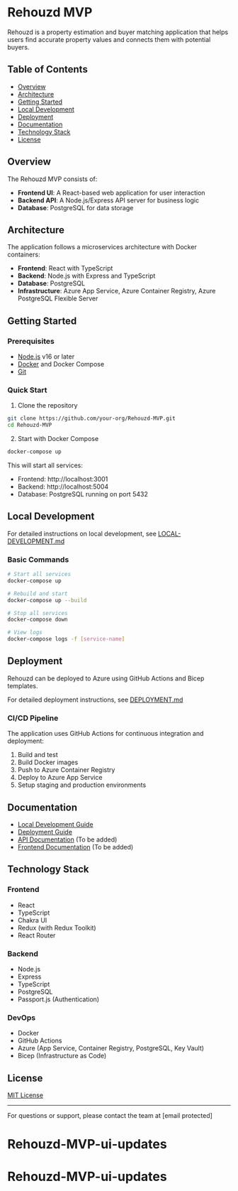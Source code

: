 # Rehouzd MVP

Rehouzd is a property estimation and buyer matching application that helps users find accurate property values and connects them with potential buyers.

## Table of Contents

- [Overview](#overview)
- [Architecture](#architecture)
- [Getting Started](#getting-started)
- [Local Development](#local-development)
- [Deployment](#deployment)
- [Documentation](#documentation)
- [Technology Stack](#technology-stack)
- [License](#license)

## Overview

The Rehouzd MVP consists of:

- **Frontend UI**: A React-based web application for user interaction
- **Backend API**: A Node.js/Express API server for business logic
- **Database**: PostgreSQL for data storage

## Architecture

The application follows a microservices architecture with Docker containers:

- **Frontend**: React with TypeScript
- **Backend**: Node.js with Express and TypeScript
- **Database**: PostgreSQL
- **Infrastructure**: Azure App Service, Azure Container Registry, Azure PostgreSQL Flexible Server

## Getting Started

### Prerequisites

- [Node.js](https://nodejs.org/) v16 or later
- [Docker](https://www.docker.com/get-started) and Docker Compose
- [Git](https://git-scm.com/)

### Quick Start

1. Clone the repository
```bash
git clone https://github.com/your-org/Rehouzd-MVP.git
cd Rehouzd-MVP
```

2. Start with Docker Compose
```bash
docker-compose up
```

This will start all services:
- Frontend: http://localhost:3001
- Backend: http://localhost:5004
- Database: PostgreSQL running on port 5432

## Local Development

For detailed instructions on local development, see [LOCAL-DEVELOPMENT.md](docs/LOCAL-DEVELOPMENT.md)

### Basic Commands

```bash
# Start all services
docker-compose up

# Rebuild and start
docker-compose up --build

# Stop all services
docker-compose down

# View logs
docker-compose logs -f [service-name]
```

## Deployment

Rehouzd can be deployed to Azure using GitHub Actions and Bicep templates.

For detailed deployment instructions, see [DEPLOYMENT.md](docs/DEPLOYMENT.md)

### CI/CD Pipeline

The application uses GitHub Actions for continuous integration and deployment:

1. Build and test
2. Build Docker images
3. Push to Azure Container Registry
4. Deploy to Azure App Service
5. Setup staging and production environments

## Documentation

- [Local Development Guide](docs/LOCAL-DEVELOPMENT.md)
- [Deployment Guide](docs/DEPLOYMENT.md)
- [API Documentation](docs/API.md) (To be added)
- [Frontend Documentation](docs/FRONTEND.md) (To be added)

## Technology Stack

### Frontend
- React
- TypeScript
- Chakra UI
- Redux (with Redux Toolkit)
- React Router

### Backend
- Node.js
- Express
- TypeScript
- PostgreSQL
- Passport.js (Authentication)

### DevOps
- Docker
- GitHub Actions
- Azure (App Service, Container Registry, PostgreSQL, Key Vault)
- Bicep (Infrastructure as Code)

## License

[MIT License](LICENSE)

---

For questions or support, please contact the team at [email protected]

# Rehouzd-MVP-ui-updates
# Rehouzd-MVP-ui-updates
